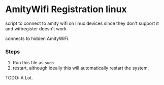 # AmityWifi Registration linux

script to connect to amity wifi on linux devices since they don't support it and wifiregister doesn't work

connects to hidden AmityWiFi.

### Steps

1. Run this file as `sudo`
2. restart, although ideally this will automatically restart the system.


TODO:
A Lot.
